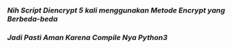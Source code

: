 ### *Nih Script Diencrypt 5 kali menggunakan Metode Encrypt yang Berbeda-beda*

### *Jadi Pasti Aman Karena Compile Nya Python3*
